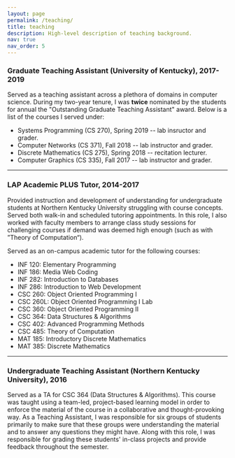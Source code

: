 ```yaml
---
layout: page
permalink: /teaching/
title: teaching
description: High-level description of teaching background.
nav: true
nav_order: 5
---
```


### Graduate Teaching Assistant (University of Kentucky), 2017-2019
Served as a teaching assistant across a plethora of domains in computer science. During my two-year tenure, I was **twice** nominated by the students for annual the "Outstanding Graduate Teaching Assistant" award. Below is a list of the courses I served under:
* Systems Programming (CS 270), Spring 2019 -- lab insructor and grader.
* Computer Networks (CS 371), Fall 2018 -- lab instructor and grader.
* Discrete Mathematics (CS 275), Spring 2018 -- recitation lecturer.
* Computer Graphics (CS 335), Fall 2017 -- lab instructor and grader.

***
### LAP Academic PLUS Tutor, 2014-2017
Provided instruction and development of understanding for undergraduate students at Northern Kentucky University struggling with course concepts. Served both walk-in and scheduled tutoring appointments. In this role, I also worked with faculty members to arrange class study sessions for challenging courses if demand was deemed high enough (such as with ”Theory of Computation“).

Served as an on-campus academic tutor for the following courses:
* INF 120: Elementary Programming
* INF 186: Media Web Coding
* INF 282: Introduction to Databases
* INF 286: Introduction to Web Development
* CSC 260: Object Oriented Programming I
* CSC 260L: Object Oriented Programming I Lab
* CSC 360: Object Oriented Programming II
* CSC 364: Data Structures & Algorithms
* CSC 402: Advanced Programming Methods
* CSC 485: Theory of Computation
* MAT 185: Introductory Discrete Mathematics
* MAT 385: Discrete Mathematics

***
### Undergraduate Teaching Assistant (Northern Kentucky University), 2016
Served as a TA for CSC 364 (Data Structures & Algorithms). This course was taught using a team-led, project-based learning model in order to enforce the material of the course in a collaborative and thought-provoking way. As a Teaching Assistant, I was responsible for six groups of students primarily to make sure that these groups were understanding the material and to answer any questions they might have. Along with this role, I was responsible for grading these students' in-class projects and provide feedback throughout the semester.